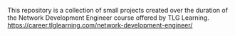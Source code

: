 This repository is a collection of small projects created over the duration of the Network Development Engineer course offered by TLG Learning. https://career.tlglearning.com/network-development-engineer/ 

